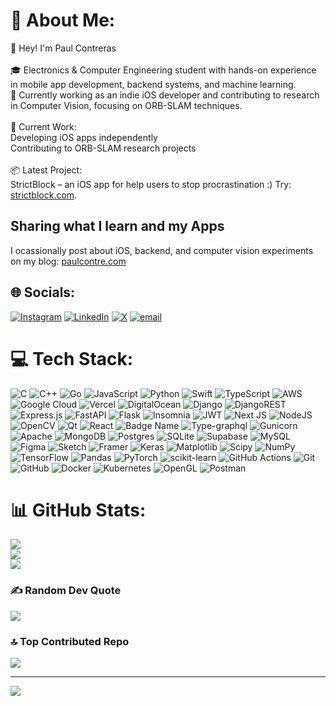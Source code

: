 # 💫 About Me:
👋 Hey! I'm Paul Contreras<br><br>🎓 Electronics & Computer Engineering student with hands-on experience in mobile app development, backend systems, and machine learning.<br>📱 Currently working as an indie iOS developer and contributing to research in Computer Vision, focusing on ORB-SLAM techniques.<br><br>🚀 Current Work:<br>Developing iOS apps independently<br>Contributing to ORB-SLAM research projects<br><br>📦 Latest Project:<br>StrictBlock – an iOS app for help users to stop procrastination :) Try: [strictblock.com](https://www.strictblock.com). 

## Sharing what I learn and my Apps

I ocassionally post about iOS, backend, and computer vision experiments on my blog: [paulcontre.com](https://paulcontre.com)


## 🌐 Socials:
[![Instagram](https://img.shields.io/badge/Instagram-%23E4405F.svg?logo=Instagram&logoColor=white)](https://instagram.com/polp10) [![LinkedIn](https://img.shields.io/badge/LinkedIn-%230077B5.svg?logo=linkedin&logoColor=white)](https://linkedin.com/in/paul-contre) [![X](https://img.shields.io/badge/X-black.svg?logo=X&logoColor=white)](https://x.com/3nginuity) [![email](https://img.shields.io/badge/Email-D14836?logo=gmail&logoColor=white)](mailto:polc394@gmail.com) 

# 💻 Tech Stack:
![C](https://img.shields.io/badge/c-%2300599C.svg?style=plastic&logo=c&logoColor=white) ![C++](https://img.shields.io/badge/c++-%2300599C.svg?style=plastic&logo=c%2B%2B&logoColor=white) ![Go](https://img.shields.io/badge/go-%2300ADD8.svg?style=plastic&logo=go&logoColor=white) ![JavaScript](https://img.shields.io/badge/javascript-%23323330.svg?style=plastic&logo=javascript&logoColor=%23F7DF1E) ![Python](https://img.shields.io/badge/python-3670A0?style=plastic&logo=python&logoColor=ffdd54) ![Swift](https://img.shields.io/badge/swift-F54A2A?style=plastic&logo=swift&logoColor=white) ![TypeScript](https://img.shields.io/badge/typescript-%23007ACC.svg?style=plastic&logo=typescript&logoColor=white) ![AWS](https://img.shields.io/badge/AWS-%23FF9900.svg?style=plastic&logo=amazon-aws&logoColor=white) ![Google Cloud](https://img.shields.io/badge/GoogleCloud-%234285F4.svg?style=plastic&logo=google-cloud&logoColor=white) ![Vercel](https://img.shields.io/badge/vercel-%23000000.svg?style=plastic&logo=vercel&logoColor=white) ![DigitalOcean](https://img.shields.io/badge/DigitalOcean-%230167ff.svg?style=plastic&logo=digitalOcean&logoColor=white) ![Django](https://img.shields.io/badge/django-%23092E20.svg?style=plastic&logo=django&logoColor=white) ![DjangoREST](https://img.shields.io/badge/DJANGO-REST-ff1709?style=plastic&logo=django&logoColor=white&color=ff1709&labelColor=gray) ![Express.js](https://img.shields.io/badge/express.js-%23404d59.svg?style=plastic&logo=express&logoColor=%2361DAFB) ![FastAPI](https://img.shields.io/badge/FastAPI-005571?style=plastic&logo=fastapi) ![Flask](https://img.shields.io/badge/flask-%23000.svg?style=plastic&logo=flask&logoColor=white) ![Insomnia](https://img.shields.io/badge/Insomnia-black?style=plastic&logo=insomnia&logoColor=5849BE) ![JWT](https://img.shields.io/badge/JWT-black?style=plastic&logo=JSON%20web%20tokens) ![Next JS](https://img.shields.io/badge/Next-black?style=plastic&logo=next.js&logoColor=white) ![NodeJS](https://img.shields.io/badge/node.js-6DA55F?style=plastic&logo=node.js&logoColor=white) ![OpenCV](https://img.shields.io/badge/opencv-%23white.svg?style=plastic&logo=opencv&logoColor=white) ![Qt](https://img.shields.io/badge/Qt-%23217346.svg?style=plastic&logo=Qt&logoColor=white) ![React](https://img.shields.io/badge/react-%2320232a.svg?style=plastic&logo=react&logoColor=%2361DAFB) ![Badge Name](https://img.shields.io/badge/tRPC-%232596BE.svg?style=plastic&logo=tRPC&logoColor=white) ![Type-graphql](https://img.shields.io/badge/-TypeGraphQL-%23C04392?style=plastic) ![Gunicorn](https://img.shields.io/badge/gunicorn-%298729.svg?style=plastic&logo=gunicorn&logoColor=white) ![Apache](https://img.shields.io/badge/apache-%23D42029.svg?style=plastic&logo=apache&logoColor=white) ![MongoDB](https://img.shields.io/badge/MongoDB-%234ea94b.svg?style=plastic&logo=mongodb&logoColor=white) ![Postgres](https://img.shields.io/badge/postgres-%23316192.svg?style=plastic&logo=postgresql&logoColor=white) ![SQLite](https://img.shields.io/badge/sqlite-%2307405e.svg?style=plastic&logo=sqlite&logoColor=white) ![Supabase](https://img.shields.io/badge/Supabase-3ECF8E?style=plastic&logo=supabase&logoColor=white) ![MySQL](https://img.shields.io/badge/mysql-4479A1.svg?style=plastic&logo=mysql&logoColor=white) ![Figma](https://img.shields.io/badge/figma-%23F24E1E.svg?style=plastic&logo=figma&logoColor=white) ![Sketch](https://img.shields.io/badge/Sketch-FFB387?style=plastic&logo=sketch&logoColor=black) ![Framer](https://img.shields.io/badge/Framer-black?style=plastic&logo=framer&logoColor=blue) ![Keras](https://img.shields.io/badge/Keras-%23D00000.svg?style=plastic&logo=Keras&logoColor=white) ![Matplotlib](https://img.shields.io/badge/Matplotlib-%23ffffff.svg?style=plastic&logo=Matplotlib&logoColor=black) ![Scipy](https://img.shields.io/badge/SciPy-%230C55A5.svg?style=plastic&logo=scipy&logoColor=%white) ![NumPy](https://img.shields.io/badge/numpy-%23013243.svg?style=plastic&logo=numpy&logoColor=white) ![TensorFlow](https://img.shields.io/badge/TensorFlow-%23FF6F00.svg?style=plastic&logo=TensorFlow&logoColor=white) ![Pandas](https://img.shields.io/badge/pandas-%23150458.svg?style=plastic&logo=pandas&logoColor=white) ![PyTorch](https://img.shields.io/badge/PyTorch-%23EE4C2C.svg?style=plastic&logo=PyTorch&logoColor=white) ![scikit-learn](https://img.shields.io/badge/scikit--learn-%23F7931E.svg?style=plastic&logo=scikit-learn&logoColor=white) ![GitHub Actions](https://img.shields.io/badge/github%20actions-%232671E5.svg?style=plastic&logo=githubactions&logoColor=white) ![Git](https://img.shields.io/badge/git-%23F05033.svg?style=plastic&logo=git&logoColor=white) ![GitHub](https://img.shields.io/badge/github-%23121011.svg?style=plastic&logo=github&logoColor=white) ![Docker](https://img.shields.io/badge/docker-%230db7ed.svg?style=plastic&logo=docker&logoColor=white) ![Kubernetes](https://img.shields.io/badge/kubernetes-%23326ce5.svg?style=plastic&logo=kubernetes&logoColor=white) ![OpenGL](https://img.shields.io/badge/OpenGL-white?logo=OpenGL&style=plastic) ![Postman](https://img.shields.io/badge/Postman-FF6C37?style=plastic&logo=postman&logoColor=white)
# 📊 GitHub Stats:
![](https://github-readme-stats.vercel.app/api?username=pol-cova&theme=dracula&hide_border=false&include_all_commits=true&count_private=true)<br/>
![](https://nirzak-streak-stats.vercel.app/?user=pol-cova&theme=dracula&hide_border=false)<br/>
![](https://github-readme-stats.vercel.app/api/top-langs/?username=pol-cova&theme=dracula&hide_border=false&include_all_commits=true&count_private=true&layout=compact)

### ✍️ Random Dev Quote
![](https://quotes-github-readme.vercel.app/api?type=horizontal&theme=merko)

### 🔝 Top Contributed Repo
![](https://github-contributor-stats.vercel.app/api?username=pol-cova&limit=5&theme=dracula&combine_all_yearly_contributions=true)

---
[![](https://visitcount.itsvg.in/api?id=pol-cova&icon=4&color=0)](https://visitcount.itsvg.in)

<!-- Proudly created with GPRM ( https://gprm.itsvg.in ) -->
